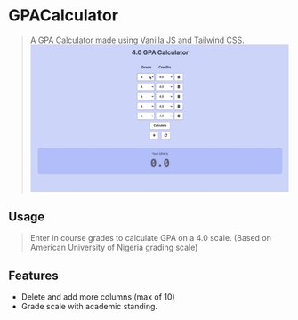 # GPACalculator
> A GPA Calculator made using Vanilla JS and Tailwind CSS.
![](demo.gif)

## Usage
>Enter in course grades to calculate GPA on a 4.0 scale.
>(Based on American University of Nigeria grading scale)

## Features
* Delete and add more columns (max of 10)
* Grade scale with academic standing.


